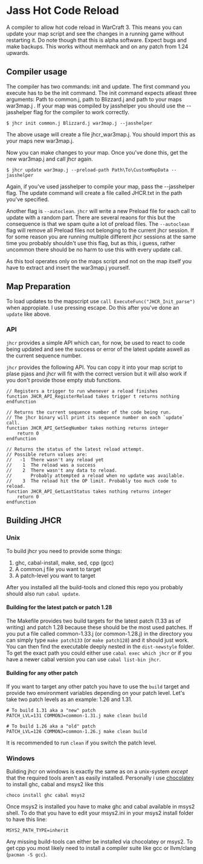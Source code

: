 # Jass Hot Code Reload

A compiler to allow hot code reload in WarCraft 3. This means you can update
your map script and see the changes in a running game without restarting it.
Do note though that this is alpha software. Expect bugs and make backups.
This works without memhack and on any patch from 1.24 upwards.

## Compiler usage

The compiler has two commands: init and update. The first command you execute
has to be the init command. The init command expects atleast three arguments:
Path to common.j, path to Blizzard.j and path to your maps war3map.j .
If your map was compiled by jasshelper you should use the --jasshelper flag
for the compiler to work correctly.

````
$ jhcr init common.j Blizzard.j war3map.j --jasshelper
````

The above usage will create a file jhcr_war3map.j. You should import this
as your maps new war3map.j.

Now you can make changes to your map. Once you've done this, get the new
war3map.j and call jhcr again.

````
$ jhcr update war3map.j --preload-path Path\To\CustomMapData --jasshelper
````

Again, if you've used jasshelper to compile your map, pass the --jasshelper flag.
The update command will create a file called JHCR.txt in the path you've specified.

Another flag is `--autoclean`. `jhcr` will write a new Preload file for each
call to update with a random part. There are several reaons for this but the
consequence is that we spam quite a lot of preload files. The `--autoclean` flag
will remove all Preload files not belonging to the current jhcr session. If for
some reason you are running multiple different jhcr sessions at the same time
you probably shouldn't use this flag, but as this, i guess, rather uncommon
there should be no harm to use this with every update call.

As this tool operates only on the maps script and not on the map itself you
have to extract and insert the war3map.j yourself.

## Map Preparation

To load updates to the mapscript use `call ExecuteFunc("JHCR_Init_parse")` 
when appropiate. I use pressing escape. Do this after you've done an `update`
like above.

### API

`jhcr` provides a simple API which can, for now, be used to react to code being
updated and see the success or error of the latest update aswell as the current
sequence number.

`jhcr` provides the following API. You can copy it into your map script to
plase pjass and jhcr will fit with the correct version but it will also work
if you don't provide those empty stub functions.

````
// Registers a trigger to run whenever a reload finishes
function JHCR_API_RegisterReload takes trigger t returns nothing
endfunction

// Returns the current sequence number of the code being run.
// The jhcr binary will print its sequence number on each `update` call.
function JHCR_API_GetSeqNumber takes nothing returns integer
    return 0
endfunction

// Returns the status of the latest reload attempt.
// Possible return values are:
//   -1  There wasn't any reload yet
//    1  The reload was a success
//    2  There wasn't any data to reload.
//       Probably attempted a reload when no update was available.
//    3  The reload hit the OP limit. Probably too much code to reload.
function JHCR_API_GetLastStatus takes nothing returns integer
    return 0
endfunction

````


## Building JHCR

### Unix

To build jhcr you need to provide some things:

1. ghc, cabal-install, make, sed, cpp (gcc)
2. A common.j file you want to target
3. A patch-level you want to target

After you installed all the build-tools and cloned this repo you probably should
also run `cabal update`.

#### Building for the latest patch or patch 1.28

The Makefile provides two build targets for the latest patch (1.33 as of
writing) and patch 1.28 because these should be the most used patches.
If you put a file called common-1.33.j (or common-1.28.j)
in the directory you can simply type `make patch133` (or `make patch128`) and it
should just work. You can then find the executable deeply nested in the `dist-newstyle`
folder. To get the exact path you could either use `cabal exec which jhcr` or
if you have a newer cabal version you can use `cabal list-bin jhcr`.

#### Building for any other patch

If you want to target any other patch you have to use the `build` target and
provide two environment variables depending on your patch level.
Let's take two patch levels as an example: 1.26 and 1.31.


    # To build 1.31 aka a "new" patch
    PATCH_LVL=131 COMMONJ=common-1.31.j make clean build

    # To build 1.26 aka a "old" patch
    PATCH_LVL=126 COMMONJ=common-1.26.j make clean build

It is recommended to run `clean` if you switch the patch level.


### Windows

Building jhcr on windows is exactly the same as on a unix-system *except* that
the required tools aren't as easily installed. Personally i use
[chocolatey](https://chocolatey.org/) to install ghc, cabal and msys2 like this

    choco install ghc cabal msys2

Once msys2 is installed you have to make ghc and cabal available in msys2 shell.
To do that you have to edit your msys2.ini in your msys2 install folder to have
this line:

    MSYS2_PATH_TYPE=inherit

Any missing build-tools can either be installed via chocolatey or msys2.
To get cpp you most likely need to install a compiler suite like gcc or
llvm/clang (`pacman -S gcc`).
